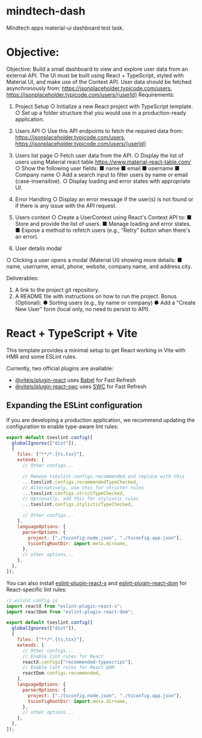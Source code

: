 # mindtech-dash

Mindtech apps material-ui dashboard test task.

# Objective:

Objective:
Build a small dashboard to view and explore user data from an external API. The UI must be
built using React + TypeScript, styled with Material UI, and make use of the Context API. User
data should be fetched asynchronously from:
https://jsonplaceholder.typicode.com/users,
https://jsonplaceholder.typicode.com/users/{userId}
Requirements:

1. Project Setup
   ○ Initialize a new React project with TypeScript template.
   ○ Set up a folder structure that you would use in a production-ready application.
2. Users API
   ○ Use this API endpoints to fetch the required data from:
   https://jsonplaceholder.typicode.com/users,
   https://jsonplaceholder.typicode.com/users/{userId}

3. Users list page
   ○ Fetch user data from the API.
   ○ Display the list of users using Material react table
   https://www.material-react-table.com/
   ○ Show the following user fields:
   ■ name
   ■ email
   ■ username
   ■ Company name
   ○ Add a search input to filter users by name or email (case-insensitive).
   ○ Display loading and error states with appropriate UI.
4. Error Handling
   ○ Display an error message if the user(s) is not found or if there is any issue with
   the API request.
5. Users context
   ○ Create a UserContext using React's Context API to:
   ■ Store and provide the list of users.
   ■ Manage loading and error states.
   ■ Expose a method to refetch users (e.g., “Retry” button when there's an
   error).
6. User details modal

○ Clicking a user opens a modal (Material UI) showing more details:
■ name, username, email, phone, website, company.name, and
address.city.

Deliverables:

1. A link to the project git repository.
2. A README file with instructions on how to run the project.
   Bonus (Optional):
   ● Sorting users (e.g., by name or company)
   ● Add a "Create New User" form (local only, no need to persist to API).

# React + TypeScript + Vite

This template provides a minimal setup to get React working in Vite with HMR and some ESLint rules.

Currently, two official plugins are available:

- [@vitejs/plugin-react](https://github.com/vitejs/vite-plugin-react/blob/main/packages/plugin-react) uses [Babel](https://babeljs.io/) for Fast Refresh
- [@vitejs/plugin-react-swc](https://github.com/vitejs/vite-plugin-react/blob/main/packages/plugin-react-swc) uses [SWC](https://swc.rs/) for Fast Refresh

## Expanding the ESLint configuration

If you are developing a production application, we recommend updating the configuration to enable type-aware lint rules:

```js
export default tseslint.config([
  globalIgnores(["dist"]),
  {
    files: ["**/*.{ts,tsx}"],
    extends: [
      // Other configs...

      // Remove tseslint.configs.recommended and replace with this
      ...tseslint.configs.recommendedTypeChecked,
      // Alternatively, use this for stricter rules
      ...tseslint.configs.strictTypeChecked,
      // Optionally, add this for stylistic rules
      ...tseslint.configs.stylisticTypeChecked,

      // Other configs...
    ],
    languageOptions: {
      parserOptions: {
        project: ["./tsconfig.node.json", "./tsconfig.app.json"],
        tsconfigRootDir: import.meta.dirname,
      },
      // other options...
    },
  },
]);
```

You can also install [eslint-plugin-react-x](https://github.com/Rel1cx/eslint-react/tree/main/packages/plugins/eslint-plugin-react-x) and [eslint-plugin-react-dom](https://github.com/Rel1cx/eslint-react/tree/main/packages/plugins/eslint-plugin-react-dom) for React-specific lint rules:

```js
// eslint.config.js
import reactX from "eslint-plugin-react-x";
import reactDom from "eslint-plugin-react-dom";

export default tseslint.config([
  globalIgnores(["dist"]),
  {
    files: ["**/*.{ts,tsx}"],
    extends: [
      // Other configs...
      // Enable lint rules for React
      reactX.configs["recommended-typescript"],
      // Enable lint rules for React DOM
      reactDom.configs.recommended,
    ],
    languageOptions: {
      parserOptions: {
        project: ["./tsconfig.node.json", "./tsconfig.app.json"],
        tsconfigRootDir: import.meta.dirname,
      },
      // other options...
    },
  },
]);
```
